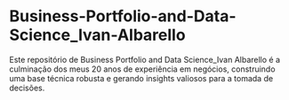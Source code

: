 # Business-Portfolio-and-Data-Science_Ivan-Albarello
Este repositório de Business Portfolio and Data Science_Ivan Albarello é a culminação dos meus 20 anos de experiência em negócios, construindo uma base técnica robusta e gerando insights valiosos para a tomada de decisões.
